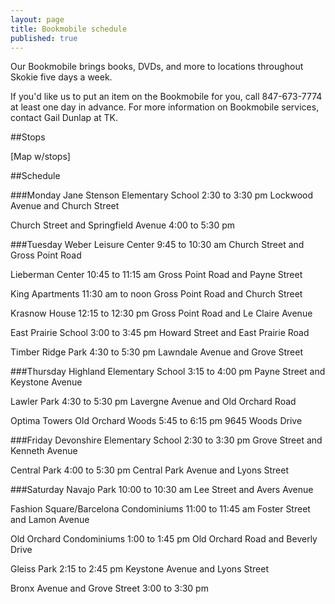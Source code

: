 ```yaml
---
layout: page
title: Bookmobile schedule
published: true
---
```


Our Bookmobile brings books, DVDs, and more to locations throughout Skokie five days a week.

If you'd like us to put an item on the Bookmobile for you, call 847-673-7774 at least one day in advance. For more information on Bookmobile services, contact Gail Dunlap at TK. 

##Stops

[Map w/stops]

##Schedule

###Monday
Jane Stenson Elementary School
2:30 to 3:30 pm
Lockwood Avenue and Church Street

Church Street and Springfield Avenue
4:00 to 5:30 pm

###Tuesday
Weber Leisure Center
9:45 to 10:30 am
Church Street and Gross Point Road

Lieberman Center
10:45 to 11:15 am
Gross Point Road and Payne Street

King Apartments
11:30 am to noon
Gross Point Road and Church Street

Krasnow House
12:15 to 12:30 pm
Gross Point Road and Le Claire Avenue

East Prairie School
3:00 to 3:45 pm
Howard Street and East Prairie Road

Timber Ridge Park
4:30 to 5:30 pm
Lawndale Avenue and Grove Street

###Thursday
Highland Elementary School
3:15 to 4:00 pm
Payne Street and Keystone Avenue

Lawler Park
4:30 to 5:30 pm
Lavergne Avenue and Old Orchard Road

Optima Towers Old Orchard Woods
5:45 to 6:15 pm
9645 Woods Drive

###Friday
Devonshire Elementary School
2:30 to 3:30 pm
Grove Street and Kenneth Avenue

Central Park
4:00 to 5:30 pm
Central Park Avenue and Lyons Street

###Saturday
Navajo Park
10:00 to 10:30 am
Lee Street and Avers Avenue

Fashion Square/Barcelona Condominiums
11:00 to 11:45 am
Foster Street and Lamon Avenue

Old Orchard Condominiums
1:00 to 1:45 pm
Old Orchard Road and Beverly Drive

Gleiss Park
2:15 to 2:45 pm
Keystone Avenue and Lyons Street

Bronx Avenue and Grove Street
3:00 to 3:30 pm